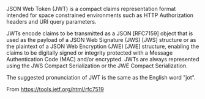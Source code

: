 JSON Web Token (JWT) is a compact claims representation format intended for space constrained environments such as HTTP Authorization headers and URI query parameters.  

JWTs encode claims  to be transmitted as a JSON [RFC7159] object that is used as the payload of a JSON Web Signature (JWS) [JWS] structure or as the plaintext of a JSON Web Encryption (JWE) [JWE] structure, enabling the claims to be digitally signed or integrity protected with a Message Authentication Code (MAC) and/or encrypted.  JWTs are always represented using the JWS Compact Serialization or the JWE Compact Serialization.

The suggested pronunciation of JWT is the same as the English word "jot".

From https://tools.ietf.org/html/rfc7519